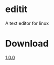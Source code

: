 # editit
A text editor for linux 
# Download
[1.0.0](https://github.com/shourgamer2/editit/releases/download/1.0.0/editit)
